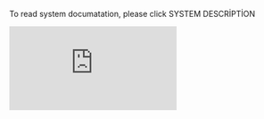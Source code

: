 To read system documatation, please click SYSTEM DESCRİPTİON

![SYSTEM DESCRİPTİON](https://github.com/btknzn/IR-CAMERA-REMOTE-SENSING/blob/master/IR%20CAMERA%20DETECTI%CC%87ON%20%20REPORT%20AND%20SYSTEM%20DESCRI%CC%87PTI%CC%87ON%20AND%20CODE%20DESCRI%CC%87PTI%CC%87ON%206.pdf)
